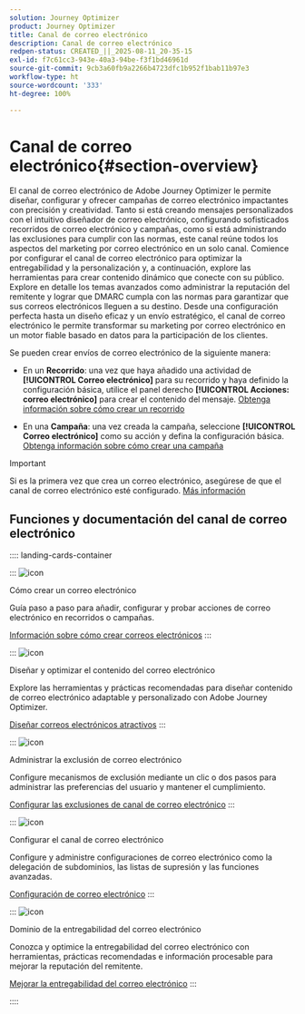 ```yaml
---
solution: Journey Optimizer
product: Journey Optimizer
title: Canal de correo electrónico
description: Canal de correo electrónico
redpen-status: CREATED_||_2025-08-11_20-35-15
exl-id: f7c61cc3-943e-40a3-94be-f3f1bd46961d
source-git-commit: 9cb3a60fb9a2266b4723dfc1b952f1bab11b97e3
workflow-type: ht
source-wordcount: '333'
ht-degree: 100%

---
```


# Canal de correo electrónico{#section-overview}

El canal de correo electrónico de Adobe Journey Optimizer le permite diseñar, configurar y ofrecer campañas de correo electrónico impactantes con precisión y creatividad. Tanto si está creando mensajes personalizados con el intuitivo diseñador de correo electrónico, configurando sofisticados recorridos de correo electrónico y campañas, como si está administrando las exclusiones para cumplir con las normas, este canal reúne todos los aspectos del marketing por correo electrónico en un solo canal. Comience por configurar el canal de correo electrónico para optimizar la entregabilidad y la personalización y, a continuación, explore las herramientas para crear contenido dinámico que conecte con su público. Explore en detalle los temas avanzados como administrar la reputación del remitente y lograr que DMARC cumpla con las normas para garantizar que sus correos electrónicos lleguen a su destino. Desde una configuración perfecta hasta un diseño eficaz y un envío estratégico, el canal de correo electrónico le permite transformar su marketing por correo electrónico en un motor fiable basado en datos para la participación de los clientes.

Se pueden crear envíos de correo electrónico de la siguiente manera:

* En un **Recorrido**: una vez que haya añadido una actividad de **[!UICONTROL Correo electrónico]** para su recorrido y haya definido la configuración básica, utilice el panel derecho **[!UICONTROL Acciones: correo electrónico]** para crear el contenido del mensaje. [Obtenga información sobre cómo crear un recorrido](../using/building-journeys/journey-gs.md)

* En una **Campaña**: una vez creada la campaña, seleccione **[!UICONTROL Correo electrónico]** como su acción y defina la configuración básica. [Obtenga información sobre cómo crear una campaña](../using/campaigns/create-campaign.md#configure)


>[!IMPORTANT]
>
>Si es la primera vez que crea un correo electrónico, asegúrese de que el canal de correo electrónico esté configurado. [Más información](../using/email/email-settings.md)

## Funciones y documentación del canal de correo electrónico

:::: landing-cards-container

:::
![icon](https://cdn.experienceleague.adobe.com/icons/list-check.svg)

Cómo crear un correo electrónico

Guía paso a paso para añadir, configurar y probar acciones de correo electrónico en recorridos o campañas.

[Información sobre cómo crear correos electrónicos](../using/email/create-email.md)
:::

:::
![icon](https://cdn.experienceleague.adobe.com/icons/puzzle-piece.svg)

Diseñar y optimizar el contenido del correo electrónico

Explore las herramientas y prácticas recomendadas para diseñar contenido de correo electrónico adaptable y personalizado con Adobe Journey Optimizer.

[Diseñar correos electrónicos atractivos](design-email-landing-page.md)
:::

:::
![icon](https://cdn.experienceleague.adobe.com/icons/shield-halved.svg)

Administrar la exclusión de correo electrónico

Configure mecanismos de exclusión mediante un clic o dos pasos para administrar las preferencias del usuario y mantener el cumplimiento.

[Configurar las exclusiones de canal de correo electrónico](../using/email/email-opt-out.md)
:::

:::
![icon](https://cdn.experienceleague.adobe.com/icons/gear.svg)

Configurar el canal de correo electrónico

Configure y administre configuraciones de correo electrónico como la delegación de subdominios, las listas de supresión y las funciones avanzadas.

[Configuración de correo electrónico](configure-email-landing-page.md)
:::

:::
![icon](https://cdn.experienceleague.adobe.com/icons/chart-line.svg)

Dominio de la entregabilidad del correo electrónico

Conozca y optimice la entregabilidad del correo electrónico con herramientas, prácticas recomendadas e información procesable para mejorar la reputación del remitente.

[Mejorar la entregabilidad del correo electrónico](deliverability-landing-page.md)
:::

::::
